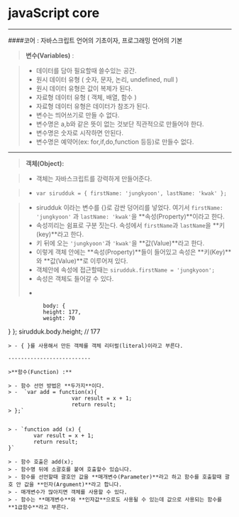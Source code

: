 
# javaScript core 

--------------------------------------------------

####코어 : 자바스크립트 언어의 기초이자, 프로그래밍 언어의 기본

>**변수(Variables)** : 

> - 데이터를 담아 필요할때 쓸수있는 공간.
> - 원시 데이터 유형 ( 숫자, 문자, 논리, undefined, null )
> - 원시 데이터 유형은 값이 복제가 된다.
> - 자료형 데이터 유형 ( 객체, 배열, 함수 )
> - 자료형 데이터 유형은 데이터가 참조가 된다.
> - 변수는 띄어쓰기로 만들 수 없다.
> - 변수명은 a,b와 같은 뜻이 없는 것보단 직관적으로 만들어야 한다.
> - 변수명은 숫자로 시작하면 안된다.
> - 변수명은 예약어(ex: for,if,do,function 등등)로 만들수 없다.


---

>**객체(Object):**

> - 객체는 자바스크립트를 강력하게 만들어준다.


> -  `var sirudduk = {
  firstName: 'jungkyoon',
  lastName: 'kwak'
};`

> - sirudduk 이라는 변수를 {}로 감싼 덩어리를 넣었다.
여기서 `firstName: 'jungkyoon'` 과 `lastName: 'kwak'`을 **속성(Property)**이라고 한다.
> - 속성끼리는 쉼표로 구분 짓는다.
 속성에서 `firstName`과 `lastName`을 **키(key)**라고 한다.
> - 키 뒤에 오는 `'jungkyoon'`과 `'kwak'`을  **값(Value)**라고 한다.
> - 이렇게 객체 안에는 **속성(Property)**들이 들어있고 속성은 **키(Key)**와 **값(Value)**로 이루어져 있다.
> - 객체안에 속성에 접근할때는 `sirudduk.firstName = 'jungkyoon';`
> - 속성은 객체도 들어갈 수 있다.
> - ```var sirudduk = {
			   body: {
			   height: 177,
		       weight: 70
  }
};
sirudduk.body.height; // 177
```
> - { }를 사용해서 만든 객체를 객체 리터럴(literal)이라고 부른다.

--------------------------

>**함수(Function) :**

> - 함수 선언 방법은 **두가지**이다.
> -  `var add = function(x){
					var result = x + 1;
					return result;
> };`


> - `function add (x) {
		var result = x + 1; 
		return result; 
}`

> - 함수 호출은 add(x);
> - 함수명 뒤에 소괄호를 붙여 호출할수 있습니다.
> - 함수를 선언할때 괄호안 값을 **매개변수(Parameter)**라고 하고 함수를 호출할때 괄호 안 값을 **인자(Argument)**라고 합니다. 
> - 매개변수가 많아지면 객체를 사용할 수 있다.
> - 함수는 **매개변수**와 **인자값**으로도 사용될 수 있는데 값으로 사용되는 함수를 **1급함수**라고 부른다.